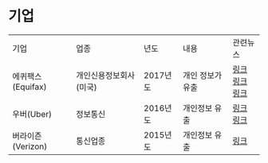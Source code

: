 # 기업

<table>
<tr><td>기업</td><td>업종</td><td>년도</td><td>내용</td><td>관련뉴스</td></tr>
<tr><td>에퀴팩스(Equifax)</td><td>개인신용정보회사(미국)</td><td>2017년도</td><td>개인 정보가 유출</td><td><a href="https://www.yna.co.kr/view/AKR20190721002500072">링크</a><br/><a href="https://www.boannews.com/media/view.asp?idx=57013&page=1&kind=1">링크</a><br/><a href="https://www.boannews.com/media/view.asp?idx=57013&page=1&kind=1">링크</a></td></tr>
<tr><td>우버(Uber)</td><td>정보통신</td><td>2016년도</td><td>개인정보 유출</td><td><a href="https://knight76.tistory.com/entry/%EC%9A%B0%EB%B2%84-%ED%95%B4%ED%82%B9-2017">링크</a><br/><a href="https://www.boannews.com/media/view.asp?idx=58202&page=1&kind=1">링크</a></td></tr>
<tr><td>버라이즌(Verizon)</td><td>통신업종</td><td>2015년도</td><td>개인정보 유출</td><td><a href="https://www.hackerslab.org/news/verizon-hacked/">링크</a></td></tr>
</table>
